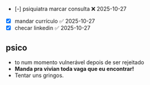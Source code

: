 - [-] psiquiatra marcar consulta ❌ 2025-10-27
- [x] mandar currículo ✅ 2025-10-27
- [x] checar linkedin ✅ 2025-10-27
## psico
- to num momento vulnerável depois de ser rejeitado
- **Manda pra vivian toda vaga que eu encontrar!**
- Tentar uns gringos.


